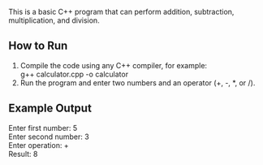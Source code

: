  This is a basic C++ program that can perform addition, subtraction, multiplication, and division.  
  ## How to Run  
  1. Compile the code using any C++ compiler, for example:  
     g++ calculator.cpp -o calculator  
  2. Run the program and enter two numbers and an operator (+, -, *, or /).  
  ## Example Output  
  Enter first number: 5  
  Enter second number: 3  
  Enter operation: +  
  Result: 8
